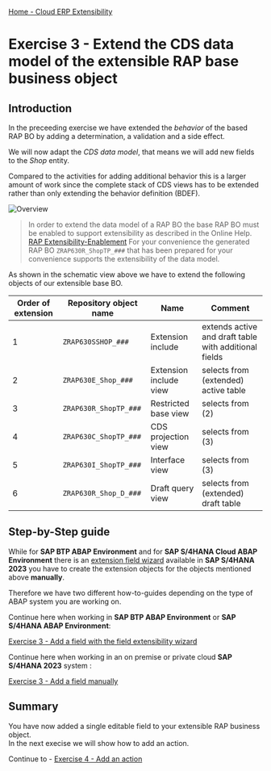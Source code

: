 [Home - Cloud ERP Extensibility](../../../../#exercises)  

# Exercise 3 - Extend the CDS data model of the extensible RAP base business object  

## Introduction  

In the preceeding exercise we have extended the _behavior_ of the based RAP BO by adding a determination, a validation and a side effect. 

We will now adapt the _CDS data model_, that means we will add new fields to the _Shop_ entity. 

Compared to the activities for adding additional behavior this is a larger amount of work since the complete stack of CDS views has to be extended rather than only extending the behavior definition (BDEF).

![Overview](images/Extensibility_Extend_the_data_model.png)

> In order to extend the data model of a RAP BO the base RAP BO must be enabled to support extensibility as described in the Online Help.  
> [RAP Extensibility-Enablement](https://help.sap.com/docs/abap-cloud/abap-rap/rap-extensibility-enablement)
> For your convenience the generated RAP BO `ZRAP630R_ShopTP_###` that has been prepared for your convenience supports the extensibility of the data model.  

As shown in the schematic view above we have to extend the following objects of our extensible base BO.
  
Order of extension | Repository object name | Name           | Comment  
-------- | ---------------------- | ------------------------ | -----------------------------------------------------   
1        | `ZRAP630SSHOP_###`     | Extension include        | extends active and draft table with additional fields    
2        | `ZRAP630E_Shop_###`    | Extension include view   | selects from (extended) active table   
3        | `ZRAP630R_ShopTP_###`  | Restricted base view     | selects from (2)   
4        | `ZRAP630C_ShopTP_###`  | CDS projection view      | selects from (3)   
5        | `ZRAP630I_ShopTP_###`  | Interface view           | selects from (3)   
6        | `ZRAP630R_Shop_D_###`  | Draft query view         | selects from (extended) draft table   


## Step-by-Step guide

While for **SAP BTP ABAP Environment** and for **SAP S/4HANA Cloud ABAP Environment** there is an [extension field wizard](https://help.sap.com/docs/abap-cloud/abap-development-tools-user-guide/generating-extension-fields) available in **SAP S/4HANA 2023** you have to create the extension objects for the objects mentioned above **manually**.  

Therefore we have two different how-to-guides depending on the type of ABAP system you are working on.

Continue here when working in **SAP BTP ABAP Environment** or **SAP S/4HANA ABAP Environment**:  

[Exercise 3 - Add a field with the field extensibility wizard ](../ex3/README_ABAP_ENVIRONMENT.md)

Continue here when working in an on premise or private cloud **SAP S/4HANA 2023** system :

[Exercise 3 - Add a field manually ](../ex3/README_2023.md)


## Summary

You have now added a single editable field to your extensible RAP business object.   
In the next execise we will show how to add an action. 

Continue to - [Exercise 4 - Add an action ](../ex4/README.md)



